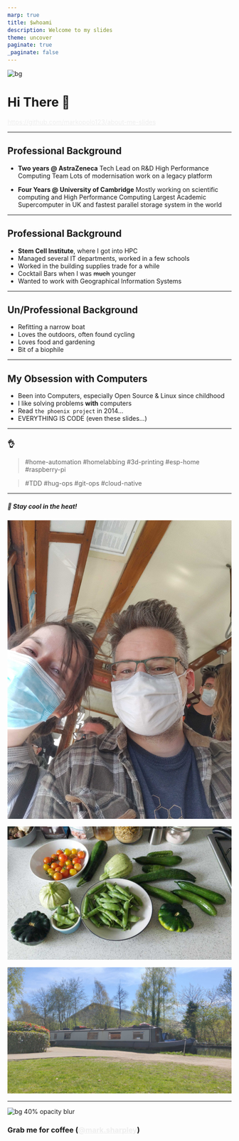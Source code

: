 ```yaml
---
marp: true
title: $whoami
description: Welcome to my slides
theme: uncover
paginate: true
_paginate: false
---
```


![bg](./assets/gradient.jpg)

# <!--fit--> Hi There 👋

https://github.com/markopolo123/about-me-slides

<style scoped>a { color: #eee; }</style>

<!-- This is presenter note. You can write down notes through HTML comment. -->

---

## <!--fit--> **Professional Background**

* **Two years @ AstraZeneca**
    Tech Lead on R&D High Performance Computing Team
    Lots of modernisation work on a legacy platform

* **Four Years @ University of Cambridge**
    Mostly working on scientific computing and High Performance Computing
    Largest Academic Supercomputer in UK and fastest parallel storage system in the world

---

## <!--fit--> **Professional Background**

* **Stem Cell Institute**, where I got into HPC
* Managed several IT departments, worked in a few schools
* Worked in the building supplies trade for a while
* Cocktail Bars when I was ~~much~~ younger
* Wanted to work with Geographical Information Systems
---

## <!--fit--> **Un/Professional Background**

* Refitting a narrow boat
* Loves the outdoors, often found cycling
* Loves food and gardening
* Bit of a biophile

___

## <!--fit--> **My Obsession with Computers**

* Been into Computers, especially Open Source & Linux since childhood
* I like solving problems **with** computers
* Read `the phoenix project` in 2014...
* EVERYTHING IS CODE (even these slides...)

---

### :ok_hand:

> #home-automation #homelabbing #3d-printing
> #esp-home #raspberry-pi 

> #TDD #hug-ops #git-ops #cloud-native

---

<!-- _backgroundColor: "#123" -->
<!-- _color: "#fff" -->

##### <!--fit--> 🧊 Stay cool in the heat!

![bg horizontal](./assets/tram.jpg)

![bg](./assets/veggies.jpg)

![bg](./assets/boat.jpeg)

---

![bg 40% opacity blur](https://avatars1.githubusercontent.com/u/698889?v=4)

### Grab me for coffee ([@mark.sharpley](https://github.com/markopolo123))
